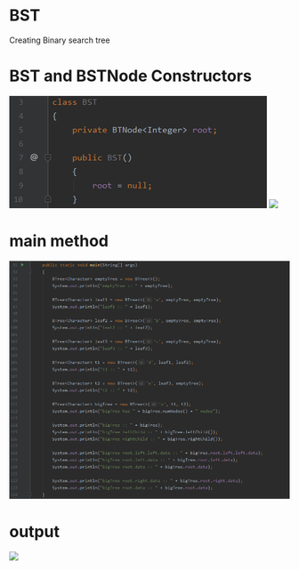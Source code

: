 # BST
Creating Binary search tree

# BST and BSTNode Constructors 
![](Images/BST.PNG)
![](Images/BSTNode.PNG)

# main method
![](Images/Main.PNG)

# output 
![](Images/Output)
